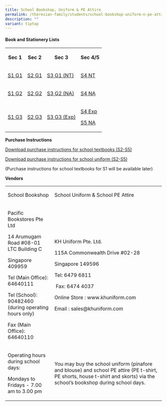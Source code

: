 ```yaml
---
title: School Bookshop, Uniform & PE Attire
permalink: /theresian-family/students/school-bookshop-uniform-n-pe-attire/
description: ""
variant: tiptap
---
```

<h4><strong>Book and Stationery Lists</strong></h4>
<p></p>
<table style="minWidth: 100px">
<colgroup>
<col>
<col>
<col>
<col>
</colgroup>
<tbody>
<tr>
<th rowspan="1" colspan="1">
<p>Sec 1</p>
</th>
<th rowspan="1" colspan="1">
<p>Sec 2</p>
</th>
<th rowspan="1" colspan="1">
<p>Sec 3</p>
</th>
<th rowspan="1" colspan="1">
<p>Sec 4/5</p>
</th>
</tr>
<tr>
<td rowspan="1" colspan="1">
<p><a href="/files/Booklist/2025/Booklist_2025___S1_G1.pdf" rel="noopener nofollow" target="_blank">S1 G1</a>
</p>
</td>
<td rowspan="1" colspan="1">
<p><a href="/files/Booklist/2025/Booklist_2025___S2_G1.pdf" rel="noopener nofollow" target="_blank">S2 G1</a>
</p>
</td>
<td rowspan="1" colspan="1">
<p><a href="/files/Booklist/2025/Booklist_2025___S3_G1_NT.pdf" rel="noopener nofollow" target="_blank">S3 G1 (NT)</a>
</p>
</td>
<td rowspan="1" colspan="1">
<p><a href="/files/Booklist/2025/Booklist_2025___S4_NT.pdf" rel="noopener nofollow" target="_blank">S4 NT</a>
</p>
</td>
</tr>
<tr>
<td rowspan="1" colspan="1">
<p><a href="/files/Booklist/2025/Booklist_2025___S1_G2.pdf" rel="noopener nofollow" target="_blank">S1 G2</a>
</p>
</td>
<td rowspan="1" colspan="1">
<p><a href="/files/Booklist/2025/Booklist_2025___S2_G2.pdf" rel="noopener nofollow" target="_blank">S2 G2</a>
</p>
</td>
<td rowspan="1" colspan="1">
<p><a href="/files/Booklist/2025/Booklist_2025___S3_G2_NA.pdf" rel="noopener nofollow" target="_blank">S3 G2 (NA)</a>
</p>
</td>
<td rowspan="1" colspan="1">
<p><a href="/files/Booklist/2025/Booklist_2025___S4_NA.pdf" rel="noopener nofollow" target="_blank">S4 NA</a>
</p>
</td>
</tr>
<tr>
<td rowspan="1" colspan="1">
<p><a href="/files/Booklist/2025/Booklist_2025___S1_G3.pdf" rel="noopener nofollow" target="_blank">S1 G3</a>
</p>
</td>
<td rowspan="1" colspan="1">
<p><a href="/files/Booklist/2025/Booklist_2025___S2_G3.pdf" rel="noopener nofollow" target="_blank">S2 G3</a>
</p>
</td>
<td rowspan="1" colspan="1">
<p><a href="/files/Booklist/2025/Booklist_2025___S3_G3_EXP.pdf" rel="noopener nofollow" target="_blank">S3 G3 (Exp)</a>
</p>
</td>
<td rowspan="1" colspan="1">
<p><a href="/files/Booklist/2025/Booklist_2025___S4_EXP.pdf" rel="noopener nofollow" target="_blank">S4 Exp</a>
</p>
<p><a href="/files/Booklist/2025/Booklist_2025___S5_NA.pdf" rel="noopener nofollow" target="_blank">S5 NA</a>
</p>
</td>
</tr>
</tbody>
</table>
<p></p>
<p><strong>Purchase Instructions</strong>
</p>
<p><a href="/files/Booklist/2025/Pacific_Bookstores__Instructions_Sheet_for_Year_end_Sale__S2_to_S5___2025_Cohort_.pdf" rel="noopener nofollow" target="_blank">Download purchase instructions for school textbooks (S2-S5)</a>
</p>
<p><a href="/files/Booklist/2025/KH_Uniform___Instructions_Sheet_for_Year_end_Sale__S2_to_S5___2025_Cohort_.pdf" rel="noopener nofollow" target="_blank">Download purchase instructions for school uniform (S2-S5)</a>
</p>
<p>(Purchase instructions for school textbooks for S1 will be available later)</p>
<p><strong>Vendors</strong>
</p>
<table style="minWidth: 50px">
<colgroup>
<col>
<col>
</colgroup>
<tbody>
<tr>
<td rowspan="1" colspan="1">
<p>School Bookshop</p>
</td>
<td rowspan="1" colspan="1">
<p>School Uniform &amp; School PE Attire</p>
</td>
</tr>
<tr>
<td rowspan="1" colspan="1">
<p>Pacific Bookstores Pte Ltd</p>
<p>14 Arumugam Road #08-01 LTC Building C</p>
<p>Singapore 409959</p>
<p>Tel (Main Office): 64640111</p>
<p>Tel (School): 90482460 (during operating hours only)</p>
<p>Fax (Main Office): 64640110</p>
</td>
<td rowspan="1" colspan="1">
<p>KH Uniform Pte. Ltd.</p>
<p>115A Commonwealth Drive #02-28</p>
<p>Singapore 149596</p>
<p>Tel: 6479 6811</p>
<p>&nbsp;Fax: 6474 4037&nbsp;</p>
<p>Online Store : www.khuniform.com</p>
<p>Email : sales@khuniform.com</p>
</td>
</tr>
<tr>
<td rowspan="1" colspan="1">
<p>Operating hours during school days:</p>
<p>Mondays to Fridays - 7.00 am to 3.00 pm&nbsp;</p>
</td>
<td rowspan="1" colspan="1">
<p>You may buy the school uniform (pinafore and blouse) and school PE attire
(PE t-shirt, PE shorts, house t-shirt and&nbsp;skorts) via the school’s
bookshop during school days.&nbsp;</p>
</td>
</tr>
</tbody>
</table>
<p></p>